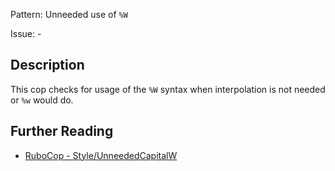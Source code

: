 Pattern: Unneeded use of `%W`

Issue: -

## Description

This cop checks for usage of the `%W` syntax when interpolation is not needed or `%w` would do.

## Further Reading

* [RuboCop - Style/UnneededCapitalW](https://rubocop.readthedocs.io/en/latest/cops_style/#styleunneededcapitalw)
